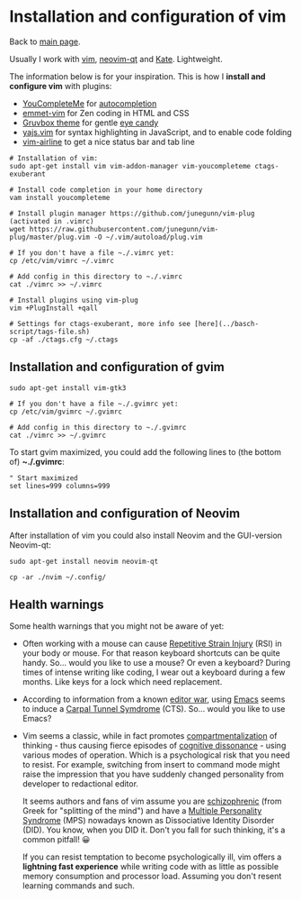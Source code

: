 # Installation and configuration of vim

Back to [main page](../readme.md).

Usually I work with [vim](https://en.wikipedia.org/wiki/Vim_(text_editor)), [neovim-qt](https://github.com/equalsraf/neovim-qt) and [Kate](https://en.wikipedia.org/wiki/Kate_%28text_editor%29). Lightweight.

The information below is for your inspiration. This is how I **install and configure vim** with plugins:

+ [YouCompleteMe](https://awesomeopensource.com/project/ycm-core/YouCompleteMe?categoryPage=3) for [autocompletion](https://en.wikipedia.org/wiki/Autocomplete)
+ [emmet-vim](https://github.com/mattn/emmet-vim/) for Zen coding in HTML and CSS
+ [Gruvbox theme](https://github.com/morhetz/gruvbox) for gentle [eye candy](https://en.wikipedia.org/wiki/Eye_Candy_(Visual_appeal))
+ [yajs.vim](https://github.com/othree/yajs.vim) for syntax highlighting in JavaScript, and to enable code folding
+ [vim-airline](https://github.com/vim-airline/vim-airline) to get a nice status bar and tab line


```
# Installation of vim:
sudo apt-get install vim vim-addon-manager vim-youcompleteme ctags-exuberant

# Install code completion in your home directory
vam install youcompleteme

# Install plugin manager https://github.com/junegunn/vim-plug (activated in .vimrc)
wget https://raw.githubusercontent.com/junegunn/vim-plug/master/plug.vim -O ~/.vim/autoload/plug.vim

# If you don't have a file ~./.vimrc yet:
cp /etc/vim/vimrc ~/.vimrc

# Add config in this directory to ~./.vimrc
cat ./vimrc >> ~/.vimrc

# Install plugins using vim-plug
vim +PlugInstall +qall

# Settings for ctags-exuberant, more info see [here](../basch-script/tags-file.sh)
cp -af ./ctags.cfg ~/.ctags

```

## Installation and configuration of gvim

```
sudo apt-get install vim-gtk3

# If you don't have a file ~./.gvimrc yet:
cp /etc/vim/gvimrc ~/.gvimrc

# Add config in this directory to ~./.gvimrc
cat ./vimrc >> ~/.gvimrc

```

To start gvim maximized, you could add the following lines to (the bottom of) **~./.gvimrc**:

```
" Start maximized
set lines=999 columns=999

```

## Installation and configuration of Neovim

After installation of vim you could also install Neovim and the GUI-version Neovim-qt:

```
sudo apt-get install neovim neovim-qt

cp -ar ./nvim ~/.config/

```

## Health warnings

Some health warnings that you might not be aware of yet:

+ Often working with a mouse can cause [Repetitive Strain Injury](https://en.wikipedia.org/wiki/Repetitive_strain_injury) (RSI) in your body or mouse. For that reason keyboard shortcuts can be quite handy. So... would you like to use a mouse? Or even a keyboard? During times of intense writing like coding, I wear out a keyboard during a few months. Like keys for a lock which need replacement.
+ According to information from a known [editor war](https://en..wikipedia.org/wiki/Editor_war), using [Emacs](https://en.wikipedia.org/wiki/Emacs) seems to induce a [Carpal Tunnel Symdrome](https://en.wikipedia.org/wiki/Carpal_tunnel_syndrome) (CTS). So... would you like to use Emacs?
+ Vim seems a classic, while in fact promotes [compartmentalization](https://en.wikipedia.org/wiki/Compartmentalization_(psychology)) of thinking - thus causing fierce episodes of [cognitive dissonance](https://en.wikipedia.org/wiki/Cognitive_dissonance) - using various modes of operation. Which is a psychological risk that you need to resist. For example, switching from insert to command mode might raise the impression that you have suddenly changed personality from developer to redactional editor.

  It seems authors and fans of vim assume you are [schizophrenic](https://en.wikipedia.org/wiki/Schizophrenia) (from Greek for "splitting of the mind") and have a [Multiple Personality Syndrome](https://en.wikipedia.org/wiki/Dissociative_identity_disorder) (MPS) nowadays known as Dissociative Identity Disorder (DID). You know, when you DID it. Don't you fall for such thinking, it's a common pitfall! 😀

  If you can resist temptation to become psychologically ill, vim offers a **lightning fast experience** while writing code with as little as possible memory consumption and processor load. Assuming you don't resent learning commands and such.

[comment]: <> (No comments here)
